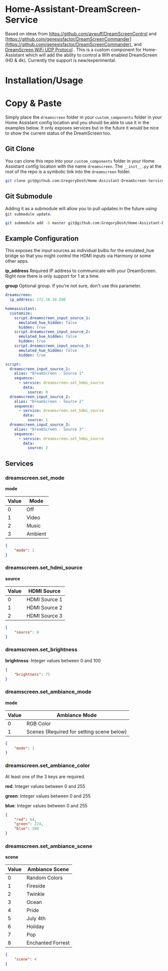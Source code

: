 # Home-Assistant-DreamScreen-Service
Based on ideas from https://github.com/avwuff/DreamScreenControl and [https://github.com/genesisfactor/DreamScreenCommander](https://github.com/genesisfactor/DreamScreenCommander), and [DreamScreen WiFi UDP Protocol](http://dreamscreen.boards.net/thread/293/dreamscreen-wifi-udp-protocol) .  This is a custom component for Home-Assistant which will add the ability to control a Wifi enabled DreamScreen (HD & 4k).  Currently the support is new/experimental.

# Installation/Usage

# Copy & Paste
Simply place the `dreamscreen` folder in your `custom_components` folder in your Home Assistant config location and you should be able to use it in the examples below.  It only exposes services but in the future it would be nice to show the current status of the DreamScreen too.

## Git Clone
You can clone this repo into your `custom_components` folder in your Home Assistant config location with the name `dreamscreen`.  The `__init__.py` at the root of the repo is a symbolic link into the `dreamscreen` folder.
```bash
git clone git@github.com:GregoryDosh/Home-Assistant-DreamScreen-Service.git dreamscreen
```

## Git Submodule
Adding it as a submodule will allow you to pull updates in the future using `git submodule update`.
```bash
git submodule add -b master git@github.com:GregoryDosh/Home-Assistant-DreamScreen-Service.git dreamscreen
```


## Example Configuration
This exposes the input sources as individual bulbs for the emulated_hue bridge so that you might control the HDMI inputs via Harmony or some other apps.

**ip_address** Required IP address to communicate with your DreamScreen.  Right now there is only support for 1 at a time.

**group** Optional group.  If you're not sure, don't use this parameter.

```yaml
dreamscreen:
  ip_address: 172.10.10.200

homeassistant:
  customize:
    script.dreamscreen_input_source_1:
      emulated_hue_hidden: false
      hidden: true
    script.dreamscreen_input_source_2:
      emulated_hue_hidden: false
      hidden: true
    script.dreamscreen_input_source_3:
      emulated_hue_hidden: false
      hidden: true

script:
  dreamscreen_input_source_1:
    alias: "DreamScreen - Source 1"
    sequence:
      - service: dreamscreen.set_hdmi_source
        data:
          source: 0
  dreamscreen_input_source_2:
    alias: "DreamScreen - Source 2"
    sequence:
      - service: dreamscreen.set_hdmi_source
        data:
          source: 1
  dreamscreen_input_source_3:
    alias: "DreamScreen - Source 3"
    sequence:
      - service: dreamscreen.set_hdmi_source
        data:
          source: 2

```

## Services
### dreamscreen.set_mode
**mode**

| Value | Mode |
| - | - |
| 0 | Off |
| 1 | Video |
| 2 | Music |
| 3 | Ambient|

```json
{
    "mode": 1
}
```
### dreamscreen.set_hdmi_source
**source**

| Value | HDMI Source |
| - | - |
| 0 | HDMI Source 1 |
| 1 | HDMI Source 2 |
| 2 | HDMI Source 3 |

```json
{
    "source": 0
}
```
### dreamscreen.set_brightness
**brightness**: Integer values between 0 and 100
```json
{
    "brightness": 75
}
```
### dreamscreen.set_ambiance_mode
**mode**

| Value | Ambiance Mode |
| - | - |
| 0 | RGB Color |
| 1 | Scenes (Required for setting scene below) |

```json
{
    "mode": 1
}
```
### dreamscreen.set_ambiance_color
At least one of the 3 keys are required.

**red**: Integer values between 0 and 255

**green**: Integer values between 0 and 255

**blue**: Integer values between 0 and 255

```json
{
    "red": 64,
    "green": 224,
    "blue": 208
}
```
### dreamscreen.set_ambiance_scene
**scene**

| Value | Ambiance Scene |
| - | - |
| 0 | Random Colors |
| 1 | Fireside |
| 2 | Twinkle |
| 3 | Ocean|
| 4 | Pride|
| 5 | July 4th|
| 6 | Holiday|
| 7 | Pop|
| 8 | Enchanted Forrest|

```json
{
    "scene": 4
}
```